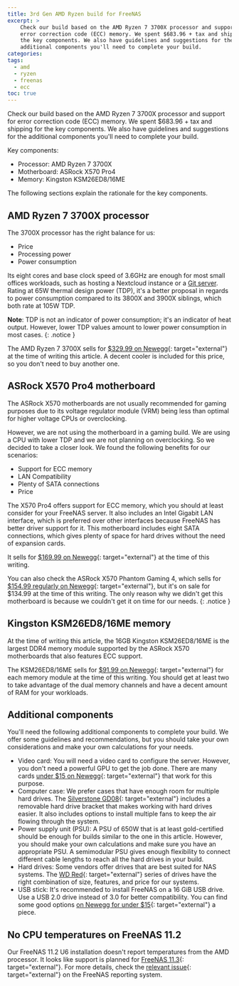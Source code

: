 ```yaml
---
title: 3rd Gen AMD Ryzen build for FreeNAS
excerpt: >
    Check our build based on the AMD Ryzen 7 3700X processor and support for
    error correction code (ECC) memory. We spent $683.96 + tax and shipping for
    the key components. We also have guidelines and suggestions for the
    additional components you'll need to complete your build.
categories:
tags:
  - amd
  - ryzen
  - freenas
  - ecc
toc: true
---
```


Check our build based on the AMD Ryzen 7 3700X processor and support for error
correction code (ECC) memory. We spent $683.96 + tax and shipping for the key
components. We also have guidelines and suggestions for the additional
components you'll need to complete your build.

Key components:

* Processor: AMD Ryzen 7 3700X
* Motherboard: ASRock X570 Pro4
* Memory: Kingston KSM26ED8/16ME

The following sections explain the rationale for the key components.

## AMD Ryzen 7 3700X processor

The 3700X processor has the right balance for us:

* Price
* Processing power
* Power consumption

Its eight cores and base clock speed of 3.6GHz are enough for most small offices
workloads, such as hosting a Nextcloud instance or a [Git server][4]. Rating at
65W thermal design power (TDP), it's a better proposal in regards to power
consumption compared to its 3800X and 3900X siblings, which both rate at 105W
TDP.

**Note**: TDP is not an indicator of power consumption; it's an indicator of
heat output. However, lower TDP values amount to lower power consumption in most
cases.
{: .notice }

The AMD Ryzen 7 3700X sells for [$329.99 on Newegg][0]{: target="external"} at
the time of writing this article. A decent cooler is included for this price, so
you don't need to buy another one.

## ASRock X570 Pro4 motherboard

The ASRock X570 motherboards are not usually recommended for gaming purposes due
to its voltage regulator module (VRM) being less than optimal for higher voltage
CPUs or overclocking.

However, we are not using the motherboard in a gaming build. We are using a CPU
with lower TDP and we are not planning on overclocking. So we decided to take a
closer look. We found the following benefits for our scenarios:

* Support for ECC memory
* LAN Compatibility
* Plenty of SATA connections
* Price

The X570 Pro4 offers support for ECC memory, which you should at least consider
for your FreeNAS server. It also includes an Intel Gigabit LAN interface, which
is preferred over other interfaces because FreeNAS has better driver support for
it. This motherboard includes eight SATA connections, which gives plenty of
space for hard drives without the need of expansion cards.

It sells for [$169.99 on Newegg][1]{: target="external"} at the time of this
writing.

You can also check the ASRock X570 Phantom Gaming 4, which sells for [$154.99
regularly on Newegg][3]{: target="external"}, but it's on sale for $134.99 at
the time of this writing. The only reason why we didn't get this motherboard is
because we couldn't get it on time for our needs.
{: .notice }

## Kingston KSM26ED8/16ME memory

At the time of writing this article, the 16GB Kingston KSM26ED8/16ME is the
largest DDR4 memory module supported by the ASRock X570 motherboards that also
features ECC support.

The KSM26ED8/16ME sells for [$91.99 on Newegg][2]{: target="external"} for each
memory module at the time of this writing. You should get at least two to take
advantage of the dual memory channels and have a decent amount of RAM for your
workloads.

## Additional components

You'll need the following additional components to complete your build. We offer
some guidelines and recommendations, but you should take your own considerations
and make your own calculations for your needs.

* Video card: You will need a video card to configure the server. However, you
  don't need a powerful GPU to get the job done. There are many cards [under $15
  on Newegg][6]{: target="external"} that work for this purpose.
* Computer case: We prefer cases that have enough room for multiple hard drives.
  The [Silverstone GD08][5]{: target="external"} includes a removable hard drive
  bracket that makes working with hard drives easier. It also includes options
  to install multiple fans to keep the air flowing through the system.
* Power supply unit (PSU): A PSU of 650W that is at least gold-certified should
  be enough for builds similar to the one in this article. However, you should
  make your own calculations and make sure you have an appropriate PSU. A
  semimodular PSU gives enough flexibility to connect different cable lengths to
  reach all the hard drives in your build.
* Hard drives: Some vendors offer drives that are best suited for NAS systems.
  The [WD Red][7]{: target="external"} series of drives have the right
  combination of size, features, and price for our systems.
* USB stick: It's recommended to install FreeNAS on a 16 GiB USB drive. Use a
  USB 2.0 drive instead of 3.0 for better compatibility. You can find some good
  options [on Newegg for under $15][8]{: target="external"} a piece.

## No CPU temperatures on FreeNAS 11.2

Our FreeNAS 11.2 U6 installation doesn't report temperatures from the AMD
processor.
It looks like support is planned for [FreeNAS 11.3][9]{: target="external"}. For
more details, check the [relevant issue][10]{: target="external"} on the FreeNAS 
reporting system.



[0]: https://www.newegg.com/amd-ryzen-7-3700x/p/N82E16819113567?Description=AMD%20Ryzen%207%203700X&cm_re=AMD_Ryzen_7_3700X-_-19-113-567-_-Product
[1]: https://www.newegg.com/p/N82E16813157886?Description=ASRock%20X570%20Pro%204%20AM4&cm_re=ASRock_X570_Pro_4_AM4-_-13-157-886-_-Product
[2]: https://www.newegg.com/kingston-16gb-288-pin-ddr4-sdram/p/1B4-00M4-000U6?Description=Kingston%20KSM26ED8%2f16ME&cm_re=Kingston_KSM26ED8%2f16ME-_-1B4-00M4-000U6-_-Product
[3]: https://www.newegg.com/p/N82E16813157884?Description=ASRock%20X570&cm_re=ASRock_X570-_-13-157-884-_-Product
[4]: /git-server-freenas/
[5]: https://silverstonetek.com/product.php?pid=331&area=en
[6]: https://www.newegg.com/Desktop-Graphics-Cards/SubCategory/ID-48?name=Desktop%2DGraphics%2DCards&Order=PRICE
[7]: https://www.westerndigital.com/products/internal-drives/wd-red-hdd
[8]: https://www.newegg.com/p/pl?d=usb+drive&N=100008022%20601113576%20600082308
[9]: https://redmine.ixsystems.com/versions/859
[10]: https://redmine.ixsystems.com/issues/64077

